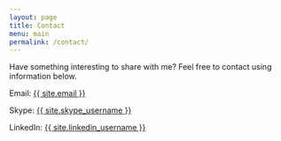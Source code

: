 ```yaml
---
layout: page
title: Contact
menu: main
permalink: /contact/
---
```


Have something interesting to share with me? Feel free to contact using information below.

Email: [{{ site.email }}](mailto:{{site.email}})

Skype: [{{ site.skype_username }}](skype:{{site.skype_username}})

LinkedIn: [{{ site.linkedin_username }}](https://linkedin.com/in/{{site.linkedin_username}})